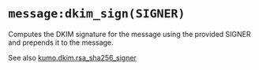 # `message:dkim_sign(SIGNER)`

Computes the DKIM signature for the message using the provided SIGNER and
prepends it to the message.

See also [kumo.dkim.rsa_sha256_signer](../kumo.dkim/rsa_sha256_signer.md)

